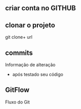 ## criar conta no GITHUB

## clonar o projeto
 git clone+ url

 ## commits
 Informação de alteração
 - após testado seu código

 ## GitFlow
 Fluxo do Git
